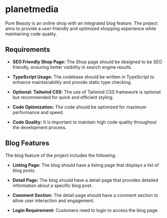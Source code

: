 # planetmedia

Pure Beauty is an online shop with an integrated blog feature. The project aims to provide a user-friendly and optimized shopping experience while maintaining code quality.

## Requirements

- **SEO Friendly Shop Page:** The Shop page should be designed to be SEO friendly, ensuring better visibility in search engine results.

- **TypeScript Usage:** The codebase should be written in TypeScript to enhance maintainability and provide static type checking.

- **Optional: Tailwind CSS:** The use of Tailwind CSS framework is optional but recommended for quick and efficient styling.

- **Code Optimization:** The code should be optimized for maximum performance and speed.

- **Code Quality:** It is important to maintain high code quality throughout the development process.

## Blog Features

The blog feature of the project includes the following:

- **Listing Page:** The blog should have a listing page that displays a list of blog posts.

- **Detail Page:** The blog should have a detail page that provides detailed information about a specific blog post.

- **Comment Section:** The detail page should have a comment section to allow user interaction and engagement.

- **Login Requirement:** Customers need to login to access the blog page.

